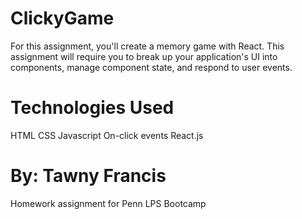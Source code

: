 # ClickyGame

For this assignment, you'll create a memory game with React. This assignment will require you to break up your application's UI into components, manage component state, and respond to user events.


# Technologies Used
HTML
CSS
Javascript
On-click events
React.js


# By: Tawny Francis
 Homework assignment for Penn LPS Bootcamp 